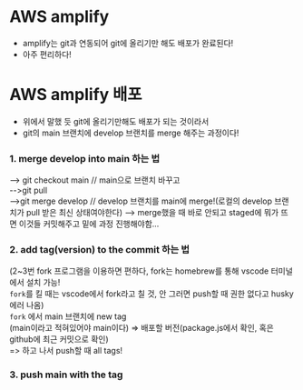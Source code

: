 # AWS amplify
- amplify는 git과 연동되어 git에 올리기만 해도 배포가 완료된다!
- 아주 편리하다!

# AWS amplify 배포
- 위에서 말했 듯 git에 올리기만해도 배포가 되는 것이라서
- git의 main 브랜치에 develop 브랜치를 merge 해주는 과정이다!

### 1. merge develop into main 하는 법
--> git checkout main // main으로 브랜치 바꾸고<br/>
-->git pull<br/>
-->git merge develop // develop 브랜치를 main에 merge!(로컬의 develop 브랜치가 pull 받은 최신 상태여야한다)
--> merge했을 때 바로 안되고 staged에 뭐가 뜨면 이것들 커밋해주고 밑에 과정 진행해야함...

### 2. add tag(version) to the commit 하는 법
(2~3번 fork 프로그램을 이용하면 편하다, fork는 homebrew를 통해 vscode 터미널에서 설치 가능!<br/>
`fork`를 킬 때는 vscode에서 fork라고 칠 것, 안 그러면 push할 때 권한 없다고 husky 에러 나옴)<br/>
`fork` 에서 main 브랜치에 new tag <br/> (main이라고 적혀있어야 main이다)
=> 배포할 버전(package.js에서 확인, 혹은 github에 최근 커밋으로 확인)<br/>
=> 하고 나서 push할 때 all tags!

### 3. push main with the tag
